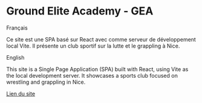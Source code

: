 # Ground Elite Academy - GEA

Français

Ce site est une SPA basé sur React avec comme serveur de développement local Vite. Il présente un club sportif sur la lutte et le grappling
à Nice.

English

This site is a Single Page Application (SPA) built with React, using Vite as the local development server. It showcases a sports club focused on wrestling and grappling in Nice.

[Lien du site](https://www.groundeliteacademy.fr/)
